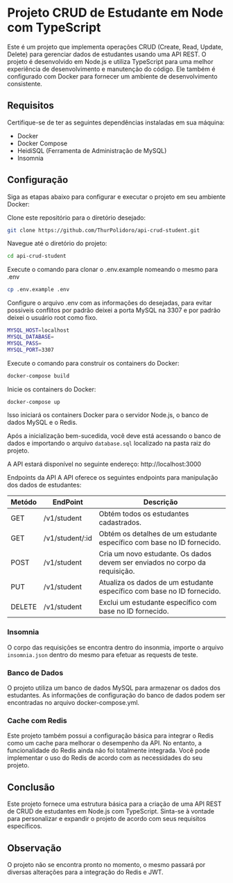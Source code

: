# Projeto CRUD de Estudante em Node com TypeScript

Este é um projeto que implementa operações CRUD (Create, Read, Update, Delete) para gerenciar dados de estudantes usando uma API REST. O projeto é desenvolvido em Node.js e utiliza TypeScript para uma melhor experiência de desenvolvimento e manutenção do código. Ele também é configurado com Docker para fornecer um ambiente de desenvolvimento consistente.

## Requisitos

Certifique-se de ter as seguintes dependências instaladas em sua máquina:
- Docker
- Docker Compose
- HeidiSQL (Ferramenta de Administração de MySQL)
- Insomnia

## Configuração
Siga as etapas abaixo para configurar e executar o projeto em seu ambiente Docker:

Clone este repositório para o diretório desejado:
```sh
git clone https://github.com/ThurPolidoro/api-crud-student.git
```

Navegue até o diretório do projeto:
```sh
cd api-crud-student
```

Execute o comando para clonar o .env.example nomeando o mesmo para .env
```sh
cp .env.example .env
```

Configure o arquivo .env com as informações do desejadas, para evitar possiveis conflitos por padrão deixei a porta MySQL na 3307 e por padrão deixei o usuário root como fixo.
```sh
MYSQL_HOST=localhost
MYSQL_DATABASE=
MYSQL_PASS=
MYSQL_PORT=3307
```

Execute o comando para construir os containers do Docker:
```sh
docker-compose build
```

Inicie os containers do Docker:
```sh
docker-compose up
```

Isso iniciará os containers Docker para o servidor Node.js, o banco de dados MySQL e o Redis.

Após a inicialização bem-sucedida, você deve está acessando o banco de dados e importando o arquivo `database.sql` localizado na pasta raiz do projeto.

A API estará disponível no seguinte endereço: http://localhost:3000

Endpoints da API
A API oferece os seguintes endpoints para manipulação dos dados de estudantes:

| Metódo | EndPoint | Descrição |
| ------ | ------ | ------ |
| GET | /v1/student | Obtém todos os estudantes cadastrados. |
| GET | /v1/student/:id | Obtém os detalhes de um estudante específico com base no ID fornecido. |
| POST | /v1/student | Cria um novo estudante. Os dados devem ser enviados no corpo da requisição. |
| PUT | /v1/student | Atualiza os dados de um estudante específico com base no ID fornecido. |
| DELETE | /v1/student | Exclui um estudante específico com base no ID fornecido. |

### Insomnia
O corpo das requisições se encontra dentro do insonmia, importe o arquivo `insomnia.json` dentro do mesmo para efetuar as requests de teste.

### Banco de Dados
O projeto utiliza um banco de dados MySQL para armazenar os dados dos estudantes. As informações de configuração do banco de dados podem ser encontradas no arquivo docker-compose.yml.

### Cache com Redis
Este projeto também possui a configuração básica para integrar o Redis como um cache para melhorar o desempenho da API. No entanto, a funcionalidade do Redis ainda não foi totalmente integrada. Você pode implementar o uso do Redis de acordo com as necessidades do seu projeto.

## Conclusão
Este projeto fornece uma estrutura básica para a criação de uma API REST de CRUD de estudantes em Node.js com TypeScript. Sinta-se à vontade para personalizar e expandir o projeto de acordo com seus requisitos específicos.

## Observação
O projeto não se encontra pronto no momento, o mesmo passará por diversas alterações para a integração do Redis e JWT.